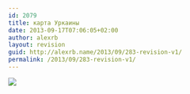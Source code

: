 ```yaml
---
id: 2079
title: карта Уркаины
date: 2013-09-17T07:06:05+02:00
author: alexrb
layout: revision
guid: http://alexrb.name/2013/09/283-revision-v1/
permalink: /2013/09/283-revision-v1/
---
```

<!--more нах...-->

![](http://img.lj.com.ua/alexrb-aka-ral/yaurk_map.gif)
